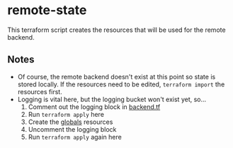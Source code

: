 # remote-state

This terraform script creates the resources that will be used for the remote backend.

## Notes

* Of course, the remote backend doesn't exist at this point so state is stored locally.
If the resources need to be edited, `terraform import` the resources first.
* Logging is vital here, but the logging bucket won't exist yet, so...
  1. Comment out the logging block in [backend.tf](backend.tf)
  2. Run `terraform apply` here
  3. Create the [globals](../globals) resources
  4. Uncomment the logging block
  5. Run `terraform apply` again here
